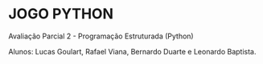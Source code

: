 # JOGO PYTHON
Avaliação Parcial 2 - Programação Estruturada (Python)

Alunos: Lucas Goulart, Rafael Viana, Bernardo Duarte e Leonardo Baptista.
